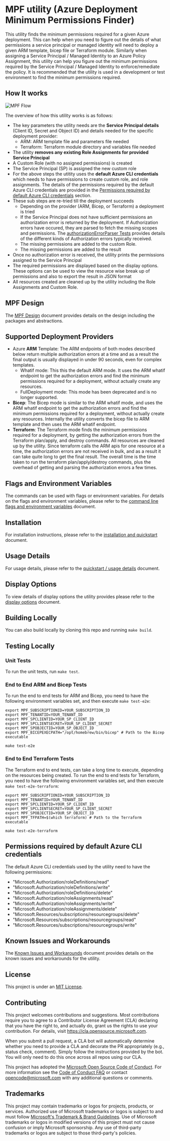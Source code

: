 # MPF utility (Azure Deployment Minimum Permissions Finder)

This utility finds the minimum permissions required for a given Azure deployment. This can help when you need to figure out the details of what permissions a service principal or managed identity will need to deploy a given ARM template, bicep file or Terraform module. Similarly when assigning a Service Principal / Managed Identity to an Azure Policy Assignment, this utility can help you figure out the minimum permissions required by the Service Principal / Managed Identity to enforce/remediate the policy. It is recommended that the utility is used in a development or test environment to find the minimum permissions required.

## How It works

![MPF Flow](./docs/images/mpf-flow.svg)

The overview of how this utility works is as follows:

* The key parameters the utility needs are the **Service Principal details** (Client ID, Secret and Object ID) and details needed for the specific deployment provider: 
  * ARM: ARM template file and parameters file needed
  * Terraform: Terraform module directory and variables file needed
* The utility **removes any existing Role Assignments for provided Service Principal**
* A Custom Role (with no assigned permissions) is created
* The Service Principal (SP) is assigned the new custom role
* For the above steps the utitity uses the **default Azure CLI credentials** which needs to have permissions to create custom role, and role assignments. The details of the permissions required by the default Azure CLI credentials are provided in the [Permissions required by default Azure CLI credentials](#permissions-required-by-default-azure-cli-credentials) section.
* These sub steps are re-tried till the deployment succeeds
  * Depending on the provider (ARM, Bicep, or Terraform) a deployment is tried
  * If the Service Principal does not have sufficient permissions an authorization error is returned by the deployment. If Authorization errors have occured, they are parsed to fetch the missing scopes and permissions. The [authorizationErrorParser Tests](./pkg/domain/authorizationErrorParser_test.go) provides details of the different kinds of Authorization errors typically received.
  * The missing permissions are added to the custom Role.
  * The missing permissions are added to the result
* Once no authorization error is received, the utility prints the permissions assigned to the Service Principal
* The required permissions are displayed based on the display options. These options can be used to view the resource wise break up of permissions and also to export the result in JSON format
* All resources created are cleaned up by the utility including the Role Assignments and Custom Role.

## MPF Design

The [MPF Design](docs/mpf-design.md) document provides details on the design including the packages and abstractions.

## Supported Deployment Providers

* Azure **ARM** Template: The ARM endpoints of both modes described below return multiple authorization errors at a time and as a result the final output is usually displayed in under 90 seconds, even for complex templates.
  * Whatif mode: This this the default ARM mode. It uses the ARM whatif endpoint to get the authorization errors and find the minimum permissions required for a deployment, without actually create any resources.
  * FullDeployment mode: This mode has been deprecated and is no longer supported.
* **Bicep**: The Bicep mode is similar to the ARM whatif mode, and uses the ARM whatif endpoint to get the authorization errors and find the minimum permissions required for a deployment, without actually create any resources. Internally the utility converts the bicep file to ARM template and then uses the ARM whatif endpoint.
* **Terraform**: The Terraform mode finds the minimum permissions required for a deployment, by getting the authorization errors from the Terraform plan/apply, and destroy commands. All resources are cleaned up by the utility. Since terraform calls the ARM apis for one resource at a time, the authorization errors are not received in bulk, and as a result it can take quite long to get the final result. The overall time is the time taken to run the terraform plan/apply/destroy commands, plus the overhead of getting and parsing the authorization errors a few times.

## Flags and Environment Variables

The commands can be used with flags or environment variables. For details on the flags and environment variables, please refer to the [command line flags and environment variables](docs/commandline-flags-and-env-variables.MD) document.

## Installation

For installation instructions, please refer to the [installation and quickstart](docs/installation-and-quickstart.md) document.


## Usage Details

For usage details, please refer to the [quickstart / usage details](docs/installation-and-quickstart.md#quickstart--usage) document.


## Display Options

To view details of display options the utility provides please refer to the [display options](docs/display-options.MD) document.

## Building Locally

You can also build locally by cloning this repo and running `make build`.

## Testing Locally

### Unit Tests

To run the unit tests, run `make test`.

### End to End ARM and Bicep Tests

To run the end to end tests for ARM and Bicep, you need to have the following environment variables set, and then execute `make test-e2e`:

```shell
export MPF_SUBSCRIPTIONID=YOUR_SUBSCRIPTION_ID
export MPF_TENANTID=YOUR_TENANT_ID
export MPF_SPCLIENTID=YOUR_SP_CLIENT_ID
export MPF_SPCLIENTSECRET=YOUR_SP_CLIENT_SECRET
export MPF_SPOBJECTID=YOUR_SP_OBJECT_ID
export MPF_BICEPEXECPATH="/opt/homebrew/bin/bicep" # Path to the Bicep executable

make test-e2e
```

### End to End Terraform Tests

The Terraform end to end tests, can take a long time to execute, depending on the resources being created. To run the end to end tests for Terraform, you need to have the following environment variables set, and then execute `make test-e2e-terraform`:

```shell
export MPF_SUBSCRIPTIONID=YOUR_SUBSCRIPTION_ID
export MPF_TENANTID=YOUR_TENANT_ID
export MPF_SPCLIENTID=YOUR_SP_CLIENT_ID
export MPF_SPCLIENTSECRET=YOUR_SP_CLIENT_SECRET
export MPF_SPOBJECTID=YOUR_SP_OBJECT_ID
export MPF_TFPATH=$(which terraform) # Path to the Terraform executable

make test-e2e-terraform
```

## Permissions required by default Azure CLI credentials

The default Azure CLI credentials used by the utility need to have the following permissions:

* "Microsoft.Authorization/roleDefinitions/read"
* "Microsoft.Authorization/roleDefinitions/write"
* "Microsoft.Authorization/roleDefinitions/delete"
* "Microsoft.Authorization/roleAssignments/read"
* "Microsoft.Authorization/roleAssignments/write"
* "Microsoft.Authorization/roleAssignments/delete"
* "Microsoft.Resources/subscriptions/resourcegroups/delete"
* "Microsoft.Resources/subscriptions/resourcegroups/read"
* "Microsoft.Resources/subscriptions/resourcegroups/write"

## Known Issues and Workarounds

The [Known Issues and Workarounds](docs/known-issues-and-workarounds.MD) document provides details on the known issues and workarounds for the utility.

## License

This project is under an [MIT License](LICENSE).

## Contributing

This project welcomes contributions and suggestions.  Most contributions require you to agree to a
Contributor License Agreement (CLA) declaring that you have the right to, and actually do, grant us
the rights to use your contribution. For details, visit https://cla.opensource.microsoft.com.

When you submit a pull request, a CLA bot will automatically determine whether you need to provide
a CLA and decorate the PR appropriately (e.g., status check, comment). Simply follow the instructions
provided by the bot. You will only need to do this once across all repos using our CLA.

This project has adopted the [Microsoft Open Source Code of Conduct](https://opensource.microsoft.com/codeofconduct/).
For more information see the [Code of Conduct FAQ](https://opensource.microsoft.com/codeofconduct/faq/) or
contact [opencode@microsoft.com](mailto:opencode@microsoft.com) with any additional questions or comments.

## Trademarks

This project may contain trademarks or logos for projects, products, or services. Authorized use of Microsoft 
trademarks or logos is subject to and must follow 
[Microsoft's Trademark & Brand Guidelines](https://www.microsoft.com/en-us/legal/intellectualproperty/trademarks/usage/general).
Use of Microsoft trademarks or logos in modified versions of this project must not cause confusion or imply Microsoft sponsorship.
Any use of third-party trademarks or logos are subject to those third-party's policies.